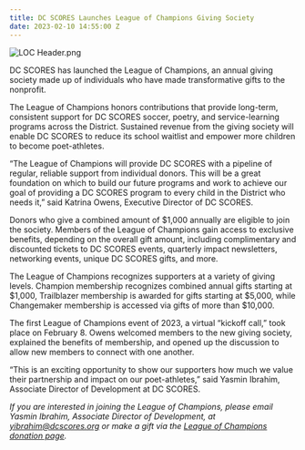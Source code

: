 ```yaml
---
title: DC SCORES Launches League of Champions Giving Society
date: 2023-02-10 14:55:00 Z
---
```


![LOC Header.png](/uploads/LOC%20Header.png)

DC SCORES has launched the League of Champions, an annual giving society made up of individuals who have made transformative gifts to the nonprofit.









 

The League of Champions honors contributions that provide long-term, consistent support for DC SCORES soccer, poetry, and service-learning programs across the District. Sustained revenue from the giving society will enable DC SCORES to reduce its school waitlist and empower more children to become poet-athletes. 

“The League of Champions will provide DC SCORES with a pipeline of regular, reliable support from individual donors. This will be a great foundation on which to build our future programs and work to achieve our goal of providing a DC SCORES program to every child in the District who needs it,” said Katrina Owens, Executive Director of DC SCORES.

Donors who give a combined amount of $1,000 annually are eligible to join the society. Members of the League of Champions gain access to exclusive benefits, depending on the overall gift amount, including complimentary and discounted tickets to DC SCORES events, quarterly impact newsletters, networking events, unique DC SCORES gifts, and more.

The League of Champions recognizes supporters at a variety of giving levels. Champion membership recognizes combined annual gifts starting at $1,000, Trailblazer membership is awarded for gifts starting at $5,000, while Changemaker membership is accessed via gifts of more than $10,000. 

The first League of Champions event of 2023, a virtual “kickoff call,” took place on February 8. Owens welcomed members to the new giving society, explained the benefits of membership, and opened up the discussion to allow new members to connect with one another. 

“This is an exciting opportunity to show our supporters how much we value their partnership and impact on our poet-athletes,” said Yasmin Ibrahim, Associate Director of Development at DC SCORES. 

*If you are interested in joining the League of Champions, please email Yasmin Ibrahim, Associate Director of Development, at yibrahim@dcscores.org or make a gift via the [League of Champions donation page](https://give.dcscores.org/campaign/league-of-champions/c459510).*